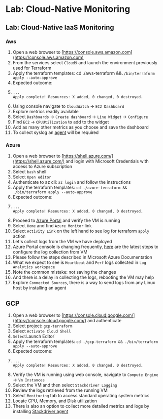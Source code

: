# Lab: Cloud-Native Monitoring

## Lab: Cloud-Native IaaS Monitoring

### Aws

1. Open a web browser to [https://console.aws.amazon.com](https://console.aws.amazon.com)
2. From the services select `Cloud9` and launch the environment previously used for Terraform
3. Apply the terraform templates: cd ./aws-terraform &&`./bin/terraform apply --auto-approve`
4. Expected outcome:
5. ```text
   ...
   Apply complete! Resources: X added, 0 changed, 0 destroyed.
   ```
6. Using console navigate to `CloudWatch` -&gt; `EC2 Dashboard`
7. Explore metrics readily available
8. Select `Dashboards` -&gt; `Create dashboard` -&gt; `Line Widget` -&gt; `Configure`
9. Find `EC2` -&gt; `CPUUtilization` to add to the widget
10. Add as many other metrics as you choose and save the dashboard
11. To collect syslog an [agent](https://docs.aws.amazon.com/AmazonCloudWatch/latest/monitoring/Install-CloudWatch-Agent.html) will be required

### Azure

1. Open a web browser to [https://shell.azure.com/](https://shell.azure.com/) and login with Microsoft Credentials with access to Azure subscription
2. Select `bash` shell
3. Select `Open editor`
4. Authenticate to az cli: `az login` and follow the instructions
5. Apply the terraform templates: `cd ./azure-terraform && ./bin/terraform apply --auto-approve`
6. Expected outcome:
7. ```text
   ...
   Apply complete! Resources: X added, 0 changed, 0 destroyed.
   ```
8. Proceed to [Azure Portal](https://portal.azure.com/) and verify the VM is running
9. Select `Home` and find `Azure Monitor` link
10. Select `Activity Link` on the left hand to see log for terraform `apply` action
11. Let's collect logs from the VM we have deployed
12. Azure Portal console is changing frequently, [here](https://docs.microsoft.com/en-us/azure/azure-monitor/learn/quick-collect-azurevm) are the latest steps to configure the log collection from VM
13. Please follow the steps described in Microsoft Azure Documentation
14. What we expect to see is `Heartbeat` and `Perf` logs collected in `Log Analytics workspace`
15. Note the common mistake: not saving the changes
16. And there is a delay in collecting the logs, rebooting the VM may help
17. Explore `Connected Sources`, there is a way to send logs from any Linux host by installing an agent

## GCP

1. Open a web browser to [https://console.cloud.google.com/](https://console.cloud.google.com/) and authenticate
2. Select project: `gcp-terraform`
3. Select `Activate Cloud Shell`
4. `Select`Launch Editor\`
5. Apply the terraform templates: `cd ./gcp-terraform && ./bin/terraform apply --auto-approve` 
6. Expected outcome:
7. ```text
   ...
   Apply complete! Resources: X added, 0 changed, 0 destroyed.
   ```
8. Verify the VM is running using web console, navigate to `Compute Engine` -&gt; `Vm Instances`
9. Select the VM and then select `Stackdriver Logging`
10. Review the logs retrieved from the running VM
11. Select `Monitoring` tab to access standard operating system metrics
12. Locate CPU, Memory, and Disk utilization
13. There is also an option to collect more detailed metrics and logs by installing [Stackdriver agent](https://cloud.google.com/monitoring/agent/install-agent)

